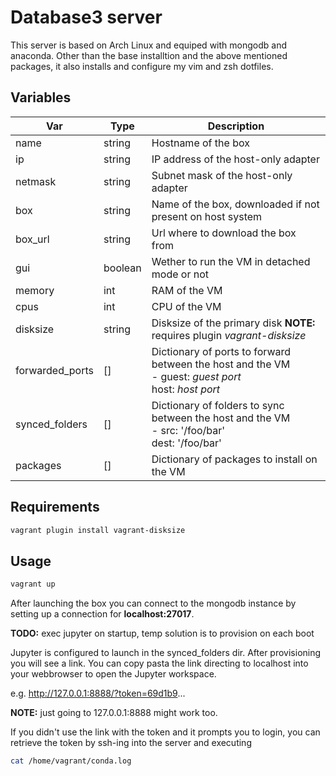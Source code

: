 # Database3 server

This server is based on Arch Linux and equiped with mongodb and anaconda.
Other than the base installtion and the above mentioned packages, 
it also installs and configure my vim and zsh dotfiles.

## Variables

| Var             | Type    | Description                                                                                               |
|-----------------|---------|-----------------------------------------------------------------------------------------------------------|
| name            | string  | Hostname of the box                                                                                       |
| ip              | string  | IP address of the host-only adapter                                                                       |
| netmask         | string  | Subnet mask of the host-only adapter                                                                      |
| box             | string  | Name of the box, downloaded if not present on host system                                                 |
| box_url         | string  | Url where to download the box from                                                                        |
| gui             | boolean | Wether to run the VM in detached mode or not                                                              |
| memory          | int     | RAM of the VM                                                                                             |
| cpus            | int     | CPU of the VM                                                                                             |
| disksize        | string  | Disksize of the primary disk **NOTE:** requires plugin _vagrant-disksize_                                 |
| forwarded_ports | []      | Dictionary of ports to forward between the host and the VM<br>- guest: _guest port_<br> host: _host port_ |
| synced_folders  | []      | Dictionary of folders to sync between the host and the VM<br>- src: '/foo/bar'<br> dest: '/foo/bar'       |
| packages        | []      | Dictionary of packages to install on the VM                                                               |

## Requirements

```Bash
vagrant plugin install vagrant-disksize
```

## Usage

```Bash 
vagrant up
```

After launching the box you can connect to the mongodb instance by setting up
a connection for **localhost:27017**.

**TODO:** exec jupyter on startup, temp solution is to provision on each boot

Jupyter is configured to launch in the synced_folders dir.
After provisioning you will see a link. You can copy pasta the link directing to localhost into 
your webbrowser to open the Jupyter workspace.

e.g.  http://127.0.0.1:8888/?token=69d1b9...

**NOTE:** just going to 127.0.0.1:8888 might work too.

If you didn't use the link with the token and it prompts you to login, you can retrieve the token
by ssh-ing into the server and executing

```Bash
cat /home/vagrant/conda.log
```
